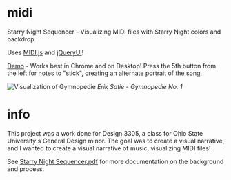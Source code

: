 # midi
Starry Night Sequencer - Visualizing MIDI files with Starry Night colors and backdrop

Uses [MIDI.js](https://galactic.ink/midi-js/) and [jQueryUI](https://jqueryui.com/)! 

[Demo](https://wustep.github.io/midi/player.html) - Works best in Chrome and on Desktop! Press the 5th button from the left for notes to "stick", creating an alternate portrait of the song.

![Visualization of Gymnopedie](http://wustep.me/assets/img/portfolio/starrynight.png)
*Erik Satie - Gymnopedie No. 1*

# info
This project was a work done for Design 3305, a class for Ohio State University's General Design minor. The goal was to create a visual narrative, and I wanted to create a visual narrative of music, visualizing MIDI files! 

See [Starry Night Sequencer.pdf](https://wustep.github.io/midi/Starry%20Night%20Sequencer.pdf) for more documentation on the background and process.
